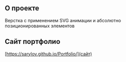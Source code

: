 ## О проекте

Верстка с применением SVG анимации и абсолютно позиционированных элементов

## Сайт портфолио

[https://sarylov.github.io/Portfolio/](сайт)

